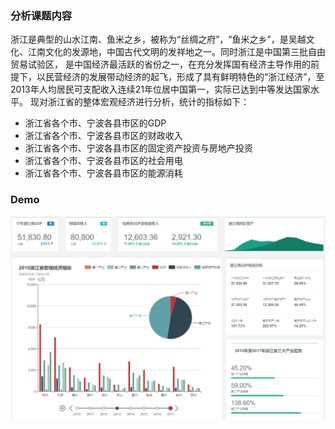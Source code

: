 ### 分析课题内容
  浙江是典型的山水江南、鱼米之乡，被称为“丝绸之府”，“鱼米之乡”，是吴越文化、江南文化的发源地，中国古代文明的发祥地之一。同时浙江是中国第三批自由贸易试验区， 是中国经济最活跃的省份之一，在充分发挥国有经济主导作用的前提下，以民营经济的发展带动经济的起飞，形成了具有鲜明特色的“浙江经济”，至2013年人均居民可支配收入连续21年位居中国第一，实际已达到中等发达国家水平。
	现对浙江省的整体宏观经济进行分析，统计的指标如下：
- 浙江省各个市、宁波各县市区的GDP
- 浙江省各个市、宁波各县市区的财政收入
- 浙江省各个市、宁波各县市区的固定资产投资与房地产投资
- 浙江省各个市、宁波各县市区的社会用电
- 浙江省各个市、宁波各县市区的能源消耗

### Demo
![image](https://github.com/LaterBetterThanNever/Data-Visualization/blob/master/img/example.jpg)
